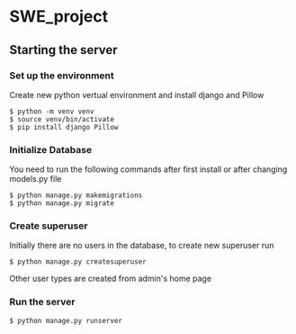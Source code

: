 # SWE_project
## Starting the server
### Set up the environment
Create new python vertual environment and install django and Pillow
```
$ python -m venv venv
$ source venv/bin/activate
$ pip install django Pillow
```
### Initialize Database
You need to run the following commands after first install or after changing models.py file
```
$ python manage.py makemigrations
$ python manage.py migrate
```
### Create superuser
Initially there are no users in the database, to create new superuser run
```
$ python manage.py createsuperuser
```
Other user types are created from admin's home page
### Run the server
```
$ python manage.py runserver
```
